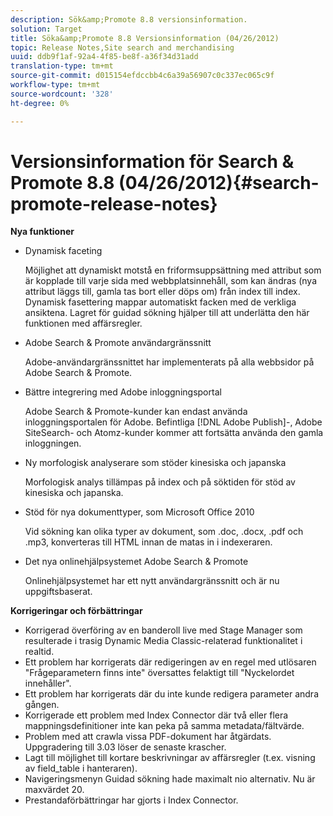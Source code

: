 ```yaml
---
description: Sök&amp;Promote 8.8 versionsinformation.
solution: Target
title: Söka&amp;Promote 8.8 Versionsinformation (04/26/2012)
topic: Release Notes,Site search and merchandising
uuid: ddb9f1af-92a4-4f85-be8f-a36f34d31add
translation-type: tm+mt
source-git-commit: d015154efdccbb4c6a39a56907c0c337ec065c9f
workflow-type: tm+mt
source-wordcount: '328'
ht-degree: 0%

---
```



# Versionsinformation för Search &amp; Promote 8.8 (04/26/2012){#search-promote-release-notes}

**Nya funktioner**

* Dynamisk faceting

   Möjlighet att dynamiskt motstå en friformsuppsättning med attribut som är kopplade till varje sida med webbplatsinnehåll, som kan ändras (nya attribut läggs till, gamla tas bort eller döps om) från index till index. Dynamisk fasettering mappar automatiskt facken med de verkliga ansiktena. Lagret för guidad sökning hjälper till att underlätta den här funktionen med affärsregler.
* Adobe Search &amp; Promote användargränssnitt

   Adobe-användargränssnittet har implementerats på alla webbsidor på Adobe Search &amp; Promote.
* Bättre integrering med Adobe inloggningsportal

   Adobe Search &amp; Promote-kunder kan endast använda inloggningsportalen för Adobe. Befintliga [!DNL Adobe Publish]-, Adobe SiteSearch- och Atomz-kunder kommer att fortsätta använda den gamla inloggningen.
* Ny morfologisk analyserare som stöder kinesiska och japanska

   Morfologisk analys tillämpas på index och på söktiden för stöd av kinesiska och japanska.
* Stöd för nya dokumenttyper, som Microsoft Office 2010

   Vid sökning kan olika typer av dokument, som .doc, .docx, .pdf och .mp3, konverteras till HTML innan de matas in i indexeraren.
* Det nya onlinehjälpsystemet Adobe Search &amp; Promote

   Onlinehjälpsystemet har ett nytt användargränssnitt och är nu uppgiftsbaserat.

**Korrigeringar och förbättringar**

* Korrigerad överföring av en banderoll live med Stage Manager som resulterade i trasig Dynamic Media Classic-relaterad funktionalitet i realtid.
* Ett problem har korrigerats där redigeringen av en regel med utlösaren &quot;Frågeparametern finns inte&quot; översattes felaktigt till &quot;Nyckelordet innehåller&quot;.
* Ett problem har korrigerats där du inte kunde redigera parameter andra gången.
* Korrigerade ett problem med Index Connector där två eller flera mappningsdefinitioner inte kan peka på samma metadata/fältvärde.
* Problem med att crawla vissa PDF-dokument har åtgärdats. Uppgradering till 3.03 löser de senaste krascher.
* Lagt till möjlighet till kortare beskrivningar av affärsregler (t.ex. visning av field_table i hanteraren).
* Navigeringsmenyn Guidad sökning hade maximalt nio alternativ. Nu är maxvärdet 20.
* Prestandaförbättringar har gjorts i Index Connector.

